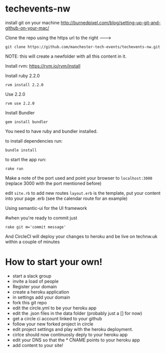 # techevents-nw
install git on your machine
http://burnedpixel.com/blog/setting-up-git-and-github-on-your-mac/

Clone the repo using the https url to the right ---> 
```
git clone https://github.com/manchester-tech-events/techevents-nw.git
```
NOTE: this will create a newfolder with all this content in it.

Install rvm:
https://rvm.io/rvm/install

Install ruby 2.2.0
```
rvm install 2.2.0
```

Use 2.2.0
```
rvm use 2.2.0
```

Install Bundler
```
gem install bundler
```

You need to have ruby and bundler installed.

to install dependencies run:
```
bundle install
```

to start the app run:
```
rake run
```

Make a note of the port used and point your browser to `localhost:3000` (replace 3000 with the port mentioned before)

edit `site.rb` to add new routes
`layout.erb` is the template, put your content into your page .erb (see the calendar route for an example)

Using semantic-ui for the UI framework

#when you're ready to commit
just
```
rake git m='commit message'
```
And CircleCI will deploy your changes to heroku and be live on technw.uk within a couple of minutes


# How to start your own!
 - start a slack group
 - invite a load of people
 - Register your domain
 - create a heroku application
 - in settings add your domain
 - fork this git repo
 - edit the circle.yml to be your heroku app
 - edit the .json files in the data folder (probably just a [] for now)
 - get a circle ci account linked to your github
 - follow your new forked project in circle
 - edit project settings and play with the heroku deployment.
 - cirlce should now continuosly deply to your heroku app
 - edit your DNS so that the * CNAME points to your heroku app
 - add content to your site!
